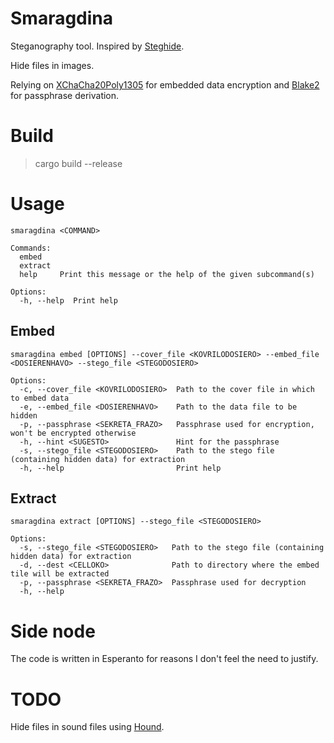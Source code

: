 # Smaragdina

Steganography tool. Inspired by [Steghide](https://steghide.sourceforge.net/).

Hide files in images.

Relying on [XChaCha20Poly1305](https://crates.io/crates/chacha20poly1305) for embedded data encryption and [Blake2](https://crates.io/crates/blake2) for passphrase derivation.

# Build

> cargo build --release

# Usage

```
smaragdina <COMMAND>

Commands:
  embed    
  extract  
  help     Print this message or the help of the given subcommand(s)

Options:
  -h, --help  Print help
```

## Embed

```
smaragdina embed [OPTIONS] --cover_file <KOVRILODOSIERO> --embed_file <DOSIERENHAVO> --stego_file <STEGODOSIERO>

Options:
  -c, --cover_file <KOVRILODOSIERO>  Path to the cover file in which to embed data
  -e, --embed_file <DOSIERENHAVO>    Path to the data file to be hidden
  -p, --passphrase <SEKRETA_FRAZO>   Passphrase used for encryption, won't be encrypted otherwise
  -h, --hint <SUGESTO>               Hint for the passphrase
  -s, --stego_file <STEGODOSIERO>    Path to the stego file (containing hidden data) for extraction
  -h, --help                         Print help
```

## Extract

```
smaragdina extract [OPTIONS] --stego_file <STEGODOSIERO>

Options:
  -s, --stego_file <STEGODOSIERO>   Path to the stego file (containing hidden data) for extraction
  -d, --dest <CELLOKO>              Path to directory where the embed tile will be extracted
  -p, --passphrase <SEKRETA_FRAZO>  Passphrase used for decryption
  -h, --help
```

# Side node

The code is written in Esperanto for reasons I don't feel the need to justify.

# TODO

Hide files in sound files using [Hound](https://crates.io/crates/hound).
